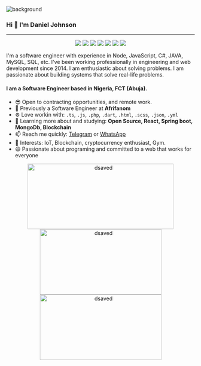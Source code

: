 ![background](https://www.dsaved.com/img/github/cat.png)
### Hi 👋 I'm Daniel Johnson
---
<p align="center">
  <img src="https://img.shields.io/badge/javascript-0d1117?style=for-the-badge&logo=javascript&logoColor=yellow" />
 <img src="https://img.shields.io/badge/react-0d1117?style=for-the-badge&logo=react&logoColor=blue" />
 <img src="https://img.shields.io/badge/nodejs-0d1117?style=for-the-badge&logo=nodedotjs&logoColor=green" />
 <img src="https://img.shields.io/badge/typescript-0d1117?style=for-the-badge&logo=ts-node&logoColor=blue" />
 <img src="https://img.shields.io/badge/flutter-0d1117?style=for-the-badge&logo=flutter&logoColor=blue" />
<img src="https://img.shields.io/badge/linux-0d1117?style=for-the-badge&logo=linux&logoColor=white" />
<img src="https://img.shields.io/badge/postgresql-0d1117?style=for-the-badge&logo=postgresql&logoColor=blue" />
</p>
I'm a software engineer with experience in Node, JavaScript, C#, JAVA, MySQL, SQL, etc. I've been working professionally in engineering and web development since 2014. I am enthusiastic about solving problems. I am passionate about building systems that solve real-life problems.

#### I am a Software Engineer based in Nigeria, FCT (Abuja).

- 😎 Open to contracting opportunities,  and remote work.
- 🏢 Previously a Software Engineer at **Afrifanom**
- ⚙️ Love workin with: `.ts`, `.js`, `.php`, `.dart`, `.html`, `.scss`, `.json`, `.yml`
- 🌱 Learning more about and studying: **Open Source, React, Spring boot, MongoDb, Blockchain**
- 📫 Reach me quickly: <a href="https://t.me/dsaved1">Telegram</a> or <a href="https://wa.me/+2348168778248">WhatsApp</a>
- 💜 Interests: IoT, Blockchain, cryptocurrency enthusiast, Gym.
- 😄 Passionate about programing and committed to a web that works for everyone

<div align="center">
  <a href="https://github.com/anuraghazra/github-readme-stats" title="Go to Source">
    <img
      align="center"
      height="175"
      width="390"
    src="https://github-readme-stats.vercel.app/api?username=dsaved&show_icons=true&locale=en&theme=dark&hide_border=true&ring=EBBD33"
      alt="dsaved"
    />
  </a>
  <a href="https://github.com/anuraghazra/github-readme-stats">
    <img
      width="325"
      height="175"
      align="center"
      src="https://github-readme-stats.vercel.app/api/top-langs?username=dsaved&show_icons=true&locale=en&layout=compact&theme=dark&hide_border=true&ring=EBBD33"
      alt="dsaved"
    />
  </a>
    <a href="https://github.com/anuraghazra/github-readme-stats">
    <img
      width="325"
      height="175"
      align="center"
     src="https://github-readme-streak-stats.herokuapp.com/?user=dsaved&theme=dark&hide_border=true&ring=EBBD33"
    alt="dsaved"
    />
  </a>
</div>

